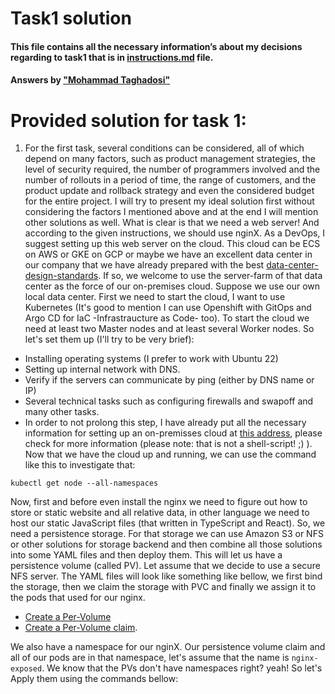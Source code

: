 # Task1 solution
#### This file contains all the necessary information’s about my decisions regarding to task1 that is in [instructions.md](instructions.md) file.
#### Answers by ["Mohammad Taghadosi"](https://mtaghadosi.ir)

# Provided solution for task 1:
1.  For the first task, several conditions can be considered, all of which depend on many factors, such as product management strategies, the level of security required, the number of programmers involved and the number of rollouts in a period of time, the range of customers, and the product update and rollback strategy and even the considered budget for the entire project. I will try to present my ideal solution first without considering the factors I mentioned above and at the end I will mention other solutions as well. What is clear is that we need a web server! And according to the given instructions, we should use nginX. As a DevOps, I suggest setting up this web server on the cloud. This cloud can be ECS on AWS or GKE on GCP or maybe we have an excellent data center in our company that we have already prepared with the best [data-center-design-standards](https://github.com/mtaghadosi/Data-Center-Design-Standards). If so, we welcome to use the server-farm of that data center as the force of our on-premises cloud. Suppose we use our own local data center.
First we need to start the cloud, I want to use Kubernetes (It's good to mention I can use Openshift with GitOps and Argo CD for IaC -Infrastraucture as Code- too). To start the cloud we need at least two Master nodes and at least several Worker nodes. So let's set them up (I'll try to be very brief):
 - Installing operating systems (I prefer to work with Ubuntu 22)
 - Setting up internal network with DNS.
 - Verify if the servers can communicate by ping (either by DNS name or IP)
 - Several technical tasks such as configuring firewalls and swapoff and many other tasks.
 - In order to not prolong this step, I have already put all the necessary information for setting up an on-premisses cloud at [this address](https://github.com/mtaghadosi/kubernetes-scripts/blob/main/install-kubernetes-on-ubuntu-22.sh), please check for more information (please note: that is not a shell-script! ;) ).
Now that we have the cloud up and running, we can use the command like this to investigate that:
```
kubectl get node --all-namespaces
```
Now, first and before even install the nginx we need to figure out how to store or static website and all relative data, in other language we need to host our static JavaScript files (that written in TypeScript and React). So, we need a persistence storage. For that storage we can use Amazon S3 or NFS or other solutions for storage backend and then combine all those solutions into some YAML files and then deploy them. This will let us have a persistence volume (called PV). Let assume that we decide to use a secure NFS server. The YAML files will look like something like bellow, we first bind the storage, then we claim the storage with PVC and finally we assign it to the pods that used for our nginx.
 - [Create a Per-Volume](/YAML/create-PV-nfs.yaml)
 - [Create a Per-Volume claim](/YAML/create-PVC.yaml).

We also have a namespace for our nginX. Our persistence volume claim and all of our pods are in that namespace, let's assume that the name is `nginx-exposed`. We know that the PVs don't have namespaces right? yeah! So let's Apply them using the commands bellow:
